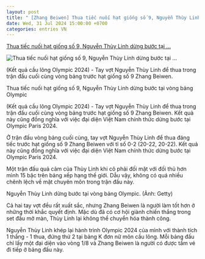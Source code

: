 ```yaml
---
layout: post
title: " [Zhang Beiwen] Thua tiếc nuối hạt giống số 9, Nguyễn Thùy Linh dừng bước tại ..."
date: Wed, 31 Jul 2024 15:00:00 +0700
categories: entries VN
---
```

[Thua tiếc nuối hạt giống số 9, Nguyễn Thùy Linh dừng bước tại ...](https://thethao247.vn/olympic/460-ket-qua-cau-long-nguyen-thuy-linh-vs-zhang-beiwen-13h30-ngay-31-7-d337156.html)

![Thua tiếc nuối hạt giống số 9, Nguyễn Thùy Linh dừng bước tại ...](https://cdn-img.thethao247.vn/storage/files/btvttth1/social-thumb/2024/07/31/thumbnail-2024-07-30t053337977-1722400481-113711avatar.png)

(Kết quả cầu lông Olympic 2024) - Tay vợt Nguyễn Thùy Linh để thua trong trận đấu cuối cùng vòng bảng trước hạt giống số 9 Zhang Beiwen.

Thua tiếc nuối hạt giống số 9, Nguyễn Thùy Linh dừng bước tại vòng bảng Olympic

(Kết quả cầu lông Olympic 2024) - Tay vợt Nguyễn Thùy Linh để thua trong trận đấu cuối cùng vòng bảng trước hạt giống số 9 Zhang Beiwen. Kết quả này cũng đồng nghĩa với việc đại diện Việt Nam chính thức dừng bước tại Olympic Paris 2024.

Ở trận đấu vòng bảng cuối cùng, tay vợt Nguyễn Thùy Linh để thua đáng tiếc trước hạt giống số 9 Zhang Beiwen với tỉ số 0-2 (20-22, 20-22). Kết quả này cũng đồng nghĩa với việc đại diện Việt Nam chính thức dừng bước tại Olympic Paris 2024.

Một trận đấu quả cảm của Thùy Linh khi cô phải đối mặt với đối thủ hơn mình 15 bậc trên bảng xếp hạng thế giới. Dẫu vậy, không có quá nhiều chênh lệch về mặt chuyên môn trong trận đấu này.

Nguyễn Thùy Linh dừng bước tại vòng bảng Olympic. (Ảnh: Getty)

Cả hai tay vợt đều rất xuất sắc, nhưng Zhang Beiwen là người làm tốt hơn ở những thời khắc quyết định. Mặc dù đã có cơ hội giành chiến thắng trong set đấu mở màn, Thùy Linh lại không thể chuyển hóa thành công.

Nguyễn Thùy Linh khép lại hành trình Olympic 2024 của mình với thành tích 1 thắng - 1 thua, đứng thứ 2 tại bảng K đơn nữ môn cầu lông. Mỗi bảng đấu chỉ lấy một đại diện vào vòng 1/8 và Zhang Beiwen là người có được tấm vé đi tiếp ở bảng đấu này.

